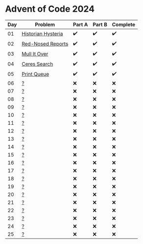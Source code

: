 # Advent of Code 2024

| Day | Problem | Part A | Part B | Complete |
|-----|---------|---------|---------|----------|
| 01 | [Historian Hysteria](https://adventofcode.com/2024/day/1) | :heavy_check_mark: | :heavy_check_mark: | :heavy_check_mark: |
| 02 | [Red-Nosed Reports](https://adventofcode.com/2024/day/2) | :heavy_check_mark: | :heavy_check_mark: | :heavy_check_mark: |
| 03 | [Mull It Over](https://adventofcode.com/2024/day/3) | :heavy_check_mark: | :heavy_check_mark: | :heavy_check_mark: |
| 04 | [Ceres Search](https://adventofcode.com/2024/day/4) | :heavy_check_mark: | :heavy_check_mark: | :heavy_check_mark: |
| 05 | [Print Queue](https://adventofcode.com/2024/day/5) | :heavy_check_mark: | :heavy_check_mark: | :heavy_check_mark: |
| 06 | [?](https://adventofcode.com/2024/day/6) | :x: | :x: | :x: |
| 07 | [?](https://adventofcode.com/2024/day/7) | :x: | :x: | :x: |
| 08 | [?](https://adventofcode.com/2024/day/8) | :x: | :x: | :x: |
| 09 | [?](https://adventofcode.com/2024/day/9) | :x: | :x: | :x: |
| 10 | [?](https://adventofcode.com/2024/day/10) | :x: | :x: | :x: |
| 11 | [?](https://adventofcode.com/2024/day/11) | :x: | :x: | :x: |
| 12 | [?](https://adventofcode.com/2024/day/12) | :x: | :x: | :x: |
| 13 | [?](https://adventofcode.com/2024/day/13) | :x: | :x: | :x: |
| 14 | [?](https://adventofcode.com/2024/day/14) | :x: | :x: | :x: |
| 15 | [?](https://adventofcode.com/2024/day/15) | :x: | :x: | :x: |
| 16 | [?](https://adventofcode.com/2024/day/16) | :x: | :x: | :x: |
| 17 | [?](https://adventofcode.com/2024/day/17) | :x: | :x: | :x: |
| 18 | [?](https://adventofcode.com/2024/day/18) | :x: | :x: | :x: |
| 19 | [?](https://adventofcode.com/2024/day/19) | :x: | :x: | :x: |
| 20 | [?](https://adventofcode.com/2024/day/20) | :x: | :x: | :x: |
| 21 | [?](https://adventofcode.com/2024/day/21) | :x: | :x: | :x: |
| 22 | [?](https://adventofcode.com/2024/day/22) | :x: | :x: | :x: |
| 23 | [?](https://adventofcode.com/2024/day/23) | :x: | :x: | :x: |
| 24 | [?](https://adventofcode.com/2024/day/24) | :x: | :x: | :x: |
| 25 | [?](https://adventofcode.com/2024/day/25) | :x: | :x: | :x: |
